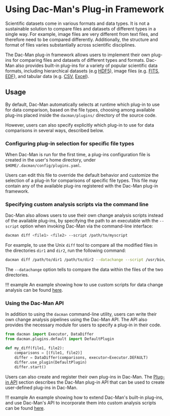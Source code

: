 # Using Dac-Man's Plug-in Framework

Scientific datasets come in various formats and data types.
It is not a sustainable solution to compare files and datasets of different types in a single way.
For example, image files are very different from text files,
and therefore need to be compared differently.
Additionally, the structure and format of files varies substantially across scientific disciplines.

The Dac-Man plug-in framework allows users to implement their own plug-ins
for comparing files and datasets of different types and formats.
Dac-Man also provides built-in plug-ins for a variety of popular scientific data formats,
including hierarchical datasets (e.g [HDF5](../../plugins/hdf5)),
image files (e.g. [FITS](../../plugins/default), [EDF](../../examples/hdf5-edf)),
and tabular data (e.g. [CSV](../../plugins/csv), [Excel](../../examples/excel)).

## Usage

By default, Dac-Man automatically selects at runtime which plug-in to use for data comparison,
based on the file types,
choosing among available plug-ins placed inside the `dacman/plugins/` directory of the source code.

However, users can also specify explicitly which plug-in to use for data comparisons
in several ways, described below.

### Configuring plug-in selection for specific file types

When Dac-Man is run for the first time, a plug-ins configuration file is created in the user's home directory,
under `$HOME/.dacman/config/plugins.yaml`.

Users can edit this file to override the default behavior and customize the selection of a plug-in for comparisons of specific file types.
This file may contain any of the available plug-ins registered with the Dac-Man plug-in framework.

### Specifying custom analysis scripts via the command line

Dac-Man also allows users to use their own change analysis scripts instead of the available plug-ins,
by specifying the path to an executable with the `--script` option when invoking Dac-Man via the command-line interface:

```sh
dacman diff <file1> <file2> --script /path/to/myscript
```

For example, to use the Unix `diff` tool to compare all the modified files in the directories `dir1` and `dir2`,
run the following command:

```sh
dacman diff /path/to/dir1 /path/to/dir2 --datachange --script /usr/bin/diff
```

The `--datachange` option tells to compare the data within the files of the two directories.

!!! example
    An example showing how to use custom scripts for data change analysis can be found [here](../../examples/script).

### Using the Dac-Man API

In addition to using the `dacman` command-line utility,
users can write their own change analysis pipelines using the Dac-Man API.
The API also provides the necessary module for users to specify a plug-in in their code.

```py
from dacman import Executor, DataDiffer
from dacman.plugins.default import DefaultPlugin

def my_diff(file1, file2):
    comparisons = [(file1, file2)]
    differ = DataDiffer(comparisons, executor=Executor.DEFAULT)
    differ.use_plugin(DefaultPlugin)
    differ.start()
```

Users can also create and register their own plug-ins in Dac-Man.
The [Plug-in API](../../api/plugins) section describes the Dac-Man plug-in API
that can be used to create user-defined plug-ins in Dac-Man.

!!! example
    An example showing how to extend Dac-Man's built-in plug-ins, and use Dac-Man's API to incorporate them into custom analysis scripts can be found [here](../../examples/csv-simple).

